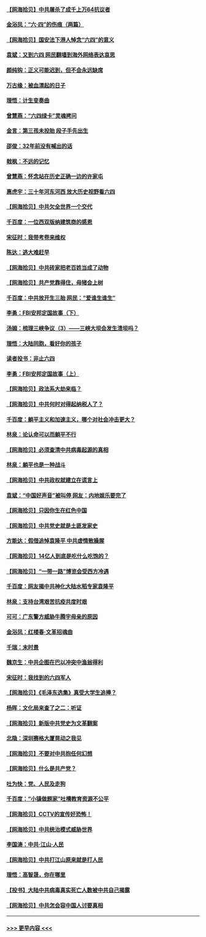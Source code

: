 #### [【网海拾贝】中共屠杀了成千上万64抗议者](../pages/nsc993/n13002713.md?t=06072352) 
#### [金浴凤：“六·四”的伤痕（两篇）](../pages/nsc993/n13001719.md?t=06072352) 
#### [【网海拾贝】国安法下港人悼念“六四”的意义](../pages/nsc993/n13001039.md?t=06072352) 
#### [袁斌：又到六四 网民翻墙到海外网络表达哀思](../pages/nsc993/n13000995.md?t=06072352) 
#### [颜纯钩：正义可能迟到，但不会永远缺席](../pages/nsc993/n13000920.md?t=06072352) 
#### [万古缘：被血漂起的日子](../pages/nsc993/n13000914.md?t=06072352) 
#### [理悟：计生变奏曲](../pages/nsc993/n13000414.md?t=06072352) 
#### [曾慧燕：“六四绿卡”灵魂拷问](../pages/nsc993/n13000277.md?t=06072352) 
#### [金言：第三孩未投胎 段子手先出生](../pages/nsc993/n13000215.md?t=06072352) 
#### [邵俊：32年前没有喊出的话](../pages/nsc993/n13000181.md?t=06072352) 
#### [戟枫：不远的记忆](../pages/nsc993/n13000121.md?t=06072352) 
#### [曾慧燕：怀念站在历史正确一边的许家屯](../pages/nsc993/n13000073.md?t=06072352) 
#### [惠虎宇：三十年河东河西 放大历史视野看六四](../pages/nsc993/n13000018.md?t=06072352) 
#### [【网海拾贝】中共欠全世界一个交代](../pages/nsc993/n12998706.md?t=06072352) 
#### [千百度：一位西双版纳建筑商的感恩](../pages/nsc993/n12998487.md?t=06072352) 
#### [宋征时：我带考卷来维权](../pages/nsc993/n12994088.md?t=06072352) 
#### [陈达：逃大难赶早](../pages/nsc993/n12993569.md?t=06072352) 
#### [【网海拾贝】中共砖家把老百姓当成了动物](../pages/nsc993/n12993483.md?t=06072352) 
#### [【网海拾贝】共产党靠得住，母猪会上树](../pages/nsc993/n12990730.md?t=06072352) 
#### [千百度：中共放开生三胎 网民：“爱谁生谁生”](../pages/nsc993/n12990644.md?t=06072352) 
#### [李勇：FBI安邦定国故事（下）](../pages/nsc993/n12987854.md?t=06072352) 
#### [汤姆：梳理三峡争议（3）——三峡大坝会发生溃坝吗？](../pages/nsc993/n12989806.md?t=06072352) 
#### [理悟：大陆同胞，看好你的孩子](../pages/nsc993/n12989778.md?t=06072352) 
#### [读者投书：非止六四](../pages/nsc993/n12989673.md?t=06072352) 
#### [李勇：FBI安邦定国故事（上）](../pages/nsc993/n12987749.md?t=06072352) 
#### [【网海拾贝】政法系大劫来临？](../pages/nsc993/n12987596.md?t=06072352) 
#### [【网海拾贝】中共何时对得起纳税人了？](../pages/nsc993/n12985578.md?t=06072352) 
#### [千百度：躺平主义和加速主义，哪个对社会冲击更大？](../pages/nsc993/n12985512.md?t=06072352) 
#### [林泉：论认命可以而躺平不行](../pages/nsc993/n12985505.md?t=06072352) 
#### [【网海拾贝】必须查清中共病毒起源的真相](../pages/nsc993/n12984276.md?t=06072352) 
#### [林泉：躺平也是一种战斗](../pages/nsc993/n12984194.md?t=06072352) 
#### [【网海拾贝】中共政权就建立在谎言上](../pages/nsc993/n12981880.md?t=06072352) 
#### [袁斌：“中国好声音”被叫停 网友：内地娱乐要完了](../pages/nsc993/n12981826.md?t=06072352) 
#### [【网海拾贝】只因你生在红色中国](../pages/nsc993/n12979096.md?t=06072352) 
#### [【网海拾贝】中共党史就是土匪发家史](../pages/nsc993/n12976478.md?t=06072352) 
#### [方能达：假借追悼袁隆平 中共虚情散臊腥](../pages/nsc993/n12976396.md?t=06072352) 
#### [【网海拾贝】14亿人到底是吃什么吃饱的？](../pages/nsc993/n12974125.md?t=06072352) 
#### [【网海拾贝】“一带一路”博览会受西方冷遇](../pages/nsc993/n12971787.md?t=06072352) 
#### [千百度：网友揭中共神化大陆水稻专家袁隆平](../pages/nsc993/n12971733.md?t=06072352) 
#### [林泉：支持台湾艰苦抗疫共度时艰](../pages/nsc993/n12971350.md?t=06072352) 
#### [可可：广东警方威胁牛腾宇母亲的原因](../pages/nsc993/n12971100.md?t=06072352) 
#### [金浴凤：红楼春·文革招魂曲](../pages/nsc993/n12970354.md?t=06072352) 
#### [千瑞：末时景](../pages/nsc993/n12970337.md?t=06072352) 
#### [魏京生：中共企图在巴以冲突中渔翁得利](../pages/nsc993/n12970286.md?t=06072352) 
#### [宋征时：我找到的六四军人](../pages/nsc993/n12970213.md?t=06072352) 
#### [【网海拾贝】《毛泽东选集》真受大学生追捧？](../pages/nsc993/n12968779.md?t=06072352) 
#### [杨晖：文化局来查了之二：听证](../pages/nsc993/n12966528.md?t=06072352) 
#### [【网海拾贝】新版中共党史为文革翻案](../pages/nsc993/n12967526.md?t=06072352) 
#### [北隐：深圳赛格大厦晃动之我见](../pages/nsc993/n12967393.md?t=06072352) 
#### [【网海拾贝】不要对中共抱任何幻想](../pages/nsc993/n12965222.md?t=06072352) 
#### [【网海拾贝】什么是共产党？](../pages/nsc993/n12962781.md?t=06072352) 
#### [吐为快：党、人民及走狗](../pages/nsc993/n12962747.md?t=06072352) 
#### [千百度：“小镇做题家”吐槽教育资源不公平](../pages/nsc993/n12962705.md?t=06072352) 
#### [【网海拾贝】CCTV的宣传好恐怖！](../pages/nsc993/n12959984.md?t=06072352) 
#### [【网海拾贝】中共统治模式威胁世界](../pages/nsc993/n12957622.md?t=06072352) 
#### [李国涛：中共‧江山‧人民](../pages/nsc993/n12957502.md?t=06072352) 
#### [【网海拾贝】中共打江山原来就是打人民](../pages/nsc993/n12954345.md?t=06072352) 
#### [理悟：高智晟，你在哪里](../pages/nsc993/n12953115.md?t=06072352) 
#### [【投书】大陆中共病毒真实死亡人数被中共自己揭露](../pages/nsc993/n12953050.md?t=06072352) 
#### [【网海拾贝】中共怎会容中国人讨要真相](../pages/nsc993/n12952161.md?t=06072352) 

----
#### [ >>> 更早内容 <<< ](../indexes/nsc993-earlier.md)
